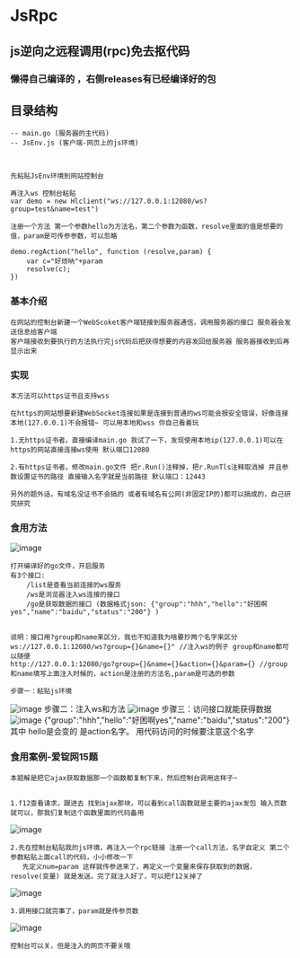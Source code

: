 # JsRpc
## js逆向之远程调用(rpc)免去抠代码

### 懒得自己编译的 ，右侧releases有已经编译好的包

## 目录结构
    -- main.go (服务器的主代码)
    -- JsEnv.js (客户端-网页上的js环境)
    
    
  
    先粘贴JsEnv环境到网站控制台
    
    再注入ws 控制台粘贴
    var demo = new Hlclient("ws://127.0.0.1:12080/ws?group=test&name=test")
    
    注册一个方法 第一个参数hello为方法名，第二个参数为函数，resolve里面的值是想要的值，param是可传参参数，可以忽略
    
    demo.regAction("hello", function (resolve,param) {
	    var c="好烦呐"+param
        resolve(c);
    })



### 基本介绍
    在网站的控制台新建一个WebScoket客户端链接到服务器通信，调用服务器的接口 服务器会发送信息给客户端 
    客户端接收到要执行的方法执行完js代码后把获得想要的内容发回给服务器 服务器接收到后再显示出来 
    
### 实现
    本方法可以https证书且支持wss  

    在https的网站想要新建WebSocket连接如果是连接到普通的ws可能会报安全错误，好像连接本地(127.0.0.1)不会报错~ 可以用本地和wss 你自己看着玩
    
    1.无https证书者。直接编译main.go 我试了一下，发现使用本地ip(127.0.0.1)可以在https的网站直接连接ws使用 默认端口12080
    
    2.有https证书者。修改main.go文件 把r.Run()注释掉，把r.RunTls注释取消掉 并且参数设置证书的路径 直接输入名字就是当前路径 默认端口：12443
    
    另外的题外话，有域名没证书不会搞的 或者有域名有公网(非固定IP的)都可以搞成的，自己研究研究
    
### 食用方法
   ![image](https://user-images.githubusercontent.com/41224971/134774461-1b502f9f-f58d-4fd8-9a8e-9ac402ef9b60.png)
   
    打开编译好的go文件，开启服务
    有3个接口:
        /list是查看当前连接的ws服务
        /ws是浏览器注入ws连接的接口
        /go是获取数据的接口 (数据格式json: {"group":"hhh","hello":"好困啊yes","name":"baidu","status":"200"} )
        
        
    说明：接口用?group和name来区分，我也不知道我为啥要抄两个名字来区分
    ws://127.0.0.1:12080/ws?group={}&name={}" //注入ws的例子 group和name都可以随便
    http://127.0.0.1:12080/go?group={}&name={}&action={}&param={} //group和name填写上面注入时候的，action是注册的方法名,param是可选的参数
    
    步骤一：粘贴js环境
   ![image](https://user-images.githubusercontent.com/41224971/134774597-5c8c845b-072e-40d1-bdf7-24e89f78b22e.png)
    步骤二：注入ws和方法
    ![image](https://user-images.githubusercontent.com/41224971/134774859-a4594f23-b828-4538-8b89-9d96813f7d1e.png)
    步骤三：访问接口就能获得数据
    ![image](https://user-images.githubusercontent.com/41224971/134775037-167724d4-ae94-4fcf-88c4-d881621b712c.png)
    {"group":"hhh","hello":"好困啊yes","name":"baidu","status":"200"} 其中 hello是会变的 是action名字。 用代码访问的时候要注意这个名字


### 食用案例-爱锭网15题
    本题解是把它ajax获取数据那一个函数都复制下来，然后控制台调用这样子~
    

    1.f12查看请求，跟进去 找到ajax那块，可以看到call函数就是主要的ajax发包 输入页数就可以，那我们复制这个函数里面的代码备用
![image](https://user-images.githubusercontent.com/41224971/134793093-bac742e9-2f66-4fe4-b98b-7769d7379350.png)
    
    

    2.先在控制台粘贴我的js环境，再注入一个rpc链接 注册一个call方法，名字自定义 第二个参数粘贴上面call的代码，小小修改一下
       先定义num=param 这样就传参进来了，再定义一个变量来保存获取到的数据，resolve(变量) 就是发送。完了就注入好了，可以把f12关掉了
![image](https://user-images.githubusercontent.com/41224971/134795740-c62fce0d-7271-4b34-a9e5-07515b99ab81.png)


    

    3.调用接口就完事了，param就是传参页数 
![image](https://user-images.githubusercontent.com/41224971/134799668-3dd385e7-f44c-4fb3-85ff-00d78c674865.png)

    控制台可以关，但是注入的网页不要关哦
    


    



